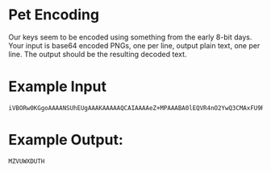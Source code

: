 <!-- RATING: Hard -->
<!-- NAME: Pet Encoding -->
<!-- GENERATOR: generator.py -->
# Pet Encoding

Our keys seem to be encoded using something from the early 8-bit days. Your input is base64 encoded PNGs, one per line, output plain text, one per line.  The output should be the resulting decoded text.

# Example Input

```
iVBORw0KGgoAAAANSUhEUgAAAKAAAAAQCAIAAAAeZ+MPAAABA0lEQVR4nO2YwQ3CMAxFU9RxEDvABCyCxD4swQQwUJfgEJCCHFs/dkrA+N2atm4PfvmRp/NpSS9u92vSctgfqxXyulwfeWY9xn691z9wFTbaXwp+g7m84CyUKXtHrkDvlu/a4aqN8vIbCIOdM+22l1TrfaTrZf9aTbWfAPD6XGLR9dY9pm+C2iuEwc55ZjDtViRNZcoKsg14zyI7zXoZb0e3U1oIg53zdorGPUbyqW9v9nURyWNuRceovSQMds5Ml+wey/MsSmvey1ZF7paEwc6pGJzReYy4y+UfMkfj7upO6fR53SwP5/MztTDYOazBGXyag/Sm7jSO0+rHP8yow2DnPACzLq/Jd97uAAAAAABJRU5ErkJggg==
```

# Example Output:
```
MZVUWXDUTH
```

